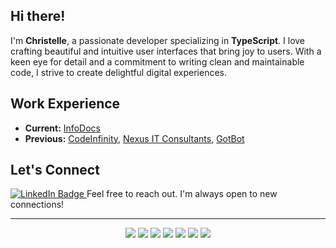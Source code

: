 ## Hi there! 
I'm **Christelle**, a passionate developer specializing in **TypeScript**. I love crafting beautiful and intuitive user interfaces that bring joy to users. With a keen eye for detail and a commitment to writing clean and maintainable code, I strive to create delightful digital experiences.

## Work Experience
- **Current:** [InfoDocs](https://infodocs.co.za/)
- **Previous:** [CodeInfinity](https://codeinfinity.co.za/), [Nexus IT Consultants](https://www.nexusit.dev), [GotBot](https://www.gotbot.co.za/)

## Let's Connect
 <a href="https://www.linkedin.com/in/christelle-mans/" target="_blank">
    <img src="https://img.shields.io/badge/LinkedIn-Connect-blue?style=for-the-badge&logo=linkedin" alt="LinkedIn Badge"/>
  </a> Feel free to reach out. I'm always open to new connections!
  
---
<div align="center">
  <img src="https://img.shields.io/badge/TypeScript-%23007ACC.svg?&style=for-the-badge&logo=typescript&logoColor=white" />
  <img src="https://img.shields.io/badge/React-%2320232a.svg?&style=for-the-badge&logo=react&logoColor=%2361DAFB" />
  <img src="https://img.shields.io/badge/JavaScript-%23323330.svg?&style=for-the-badge&logo=javascript&logoColor=%23F7DF1E" />
  <img src="https://img.shields.io/badge/Figma-%23000000.svg?&style=for-the-badge&logo=figma&logoColor=white" />
  <img src="https://img.shields.io/badge/Angular-%23DD0031.svg?&style=for-the-badge&logo=angular&logoColor=white" />
  <img src="https://img.shields.io/badge/Laravel-%23FF2D20.svg?&style=for-the-badge&logo=laravel&logoColor=white" />
  <img src="https://img.shields.io/badge/PHP-%23777BB4.svg?&style=for-the-badge&logo=php&logoColor=white" />
</div>

